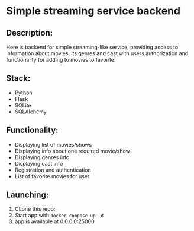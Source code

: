 # Simple streaming service backend

## Description:
Here is backend for simple streaming-like service, providing access to information about
movies, its genres and cast with users authorization and functionality for adding to movies to favorite.

## Stack:
* Python
* Flask
* SQLite
* SQLAlchemy

## Functionality:
* Displaying list of movies/shows
* Displaying info about one required movie/show
* Displaying genres info
* Displaying cast info
* Registration and authentication
* List of favorite movies for user

## Launching:

1) CLone this repo:
2) Start app with `docker-compose up -d`
3) app is available at 0.0.0.0:25000
